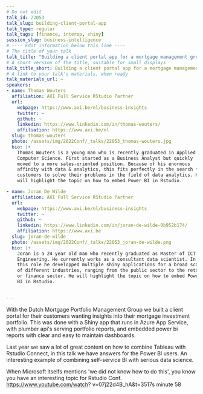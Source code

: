 ```yaml
---
# Do not edit
talk_id: 22053
talk_slug: building-client-portal-app
talk_type: regular
talk_tags: [finance, interop, shiny]
session_slug: business-intelligence
# ---- Edit information below this line ----
# The title of your talk
talk_title: "Building a client portal app for a mortgage management group with embedded Power BI reports"
# A short version of the title, suitable for small displays
talk_title_short: Building a client portal app for a mortgage management group with embedded Power BI reports
# A link to your talk's materials, when ready
talk_materials_url: ~
speakers:
- name: Thomas Wouters
  affiliation: AXI Full Service RStudio Partner
  url:
    webpage: https://www.axi.be/nl/business-insights
    twitter: ~
    github: ~
    linkedin: https://www.linkedin.com/in/thomas-wouters/
    affiliation: https://www.axi.be/nl
  slug: thomas-wouters
  photo: /assets/img/2022Conf/_talks/22053_thomas-wouters.jpg
  bio: |+
    Thomas Wouters is a young man who is recently graduated in Applied
    Computer Science. First started as a Business Analyst but quickly
    moved to a more sales-oriented position. Because of his enormous
    affinity with data & analytics, this fits perfectly in the search for
    customers to solve their problems in the field of data analytics. He
    will highlight the topic on how to embed Power BI in Rstudio.

- name: Joran De Wilde
  affiliation: AXI Full Service RStudio Partner
  url:
    webpage: https://www.axi.be/nl/business-insights
    twitter: ~
    github: ~
    linkedin: https://www.linkedin.com/in/joran-de-wilde-0b952b174/
    affiliation: https://www.axi.be
  slug: joran-de-wilde
  photo: /assets/img/2022Conf/_talks/22053_joran-de-wilde.png
  bio: |+
    Joran is a 24 year old man who recently graduated as Master of ICT
    Engineering. He currently works as a consultant data scientist. In
    this role he developped multiple shiny applications for a broad scala
    of different industries, ranging from the public sector to the retail
    or finance sector. He will highlight the topic on how to embed Power
    BI in Rstudio.


---
```


<!-- ABSTRACT ----
Please write abstract below. You may use simple markdown (links, code style, bold, italics)
-->

With the Dutch Mortgage Portfolio Management Group we built a client portal for
their customers wanting insights into their mortgage investment portfolio. This
was done with a Shiny app that runs in Azure App Service, with plumber api's
serving portfolio reports, and embedded power bi reports with clear and easy to
maintain dashboards.

Last year we saw a lot of great content on how to combine Tableau with Rstudio
Connect, in this talk we have answers for the Power BI users. An interesting
example of combining self-service BI with serious data science.

When Microsoft itselfs mentions 'we did not know how to do this', you know
you have an interesting topic for Rstudio Conf. https://www.youtube.com/watch?
v=07j22d4B_hA&t=3517s minute 58

